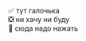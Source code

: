 :white_check_mark: тут галочька    
:negative_squared_cross_mark: ни хачу ни буду  
:black_square_button: сюда надо нажать  
